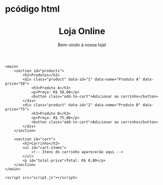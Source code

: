 # pcódigo html

<!DOCTYPE html>
<html lang="en">
<head>
    <meta charset="UTF-8">
    <meta name="viewport" content="width=device-width, initial-scale=1.0">
    <title>Site de Vendas</title>
    <link rel="stylesheet" href="styles.css">
</head>
<body>
    <header>
        <h1>Loja Online</h1>
        <p>Bem-vindo à nossa loja!</p>
    </header>

    <main>
        <section id="products">
            <h2>Produtos</h2>
            <div class="product" data-id="1" data-name="Produto A" data-price="50">
                <h3>Produto A</h3>
                <p>Preço: R$ 50,00</p>
                <button class="add-to-cart">Adicionar ao carrinho</button>
            </div>
            <div class="product" data-id="2" data-name="Produto B" data-price="75">
                <h3>Produto B</h3>
                <p>Preço: R$ 75,00</p>
                <button class="add-to-cart">Adicionar ao carrinho</button>
            </div>
        </section>

        <section id="cart">
            <h2>Carrinho</h2>
            <ul id="cart-items">
                <!-- Itens do carrinho aparecerão aqui -->
            </ul>
            <p id="total-price">Total: R$ 0,00</p>
        </section>
    </main>

    <script src="script.js"></script>
</body>
</html>
